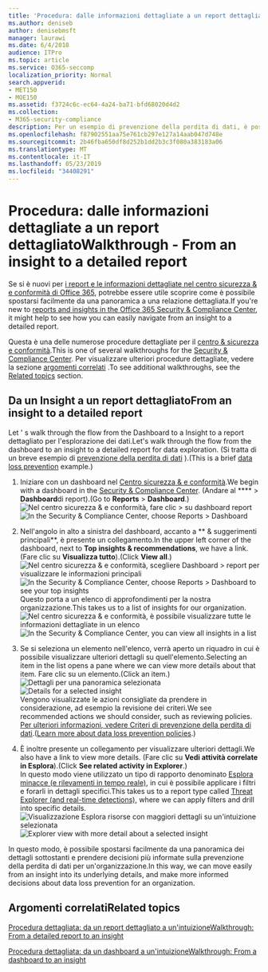 ```yaml
---
title: 'Procedura: dalle informazioni dettagliate a un report dettagliato'
ms.author: deniseb
author: denisebmsft
manager: laurawi
ms.date: 6/4/2018
audience: ITPro
ms.topic: article
ms.service: O365-seccomp
localization_priority: Normal
search.appverid:
- MET150
- MOE150
ms.assetid: f3724c6c-ec64-4a24-ba71-bfd68020d4d2
ms.collection:
- M365-security-compliance
description: Per un esempio di prevenzione della perdita di dati, è possibile passare da una &amp; panoramica a una relazione dettagliata nel centro sicurezza e conformità.
ms.openlocfilehash: f87902551aa75e761cb297e127a14aab047d748e
ms.sourcegitcommit: 2b46fba650df8d252b1dd2b3c3f080a383183a06
ms.translationtype: MT
ms.contentlocale: it-IT
ms.lasthandoff: 05/23/2019
ms.locfileid: "34408291"
---
```

# <a name="walkthrough---from-an-insight-to-a-detailed-report"></a><span data-ttu-id="0de13-103">Procedura: dalle informazioni dettagliate a un report dettagliato</span><span class="sxs-lookup"><span data-stu-id="0de13-103">Walkthrough - From an insight to a detailed report</span></span>

<span data-ttu-id="0de13-104">Se si è nuovi per [i report e le informazioni dettagliate nel centro sicurezza &amp; e conformità di Office 365](reports-and-insights-in-security-and-compliance.md), potrebbe essere utile scoprire come è possibile spostarsi facilmente da una panoramica a una relazione dettagliata.</span><span class="sxs-lookup"><span data-stu-id="0de13-104">If you're new to [reports and insights in the Office 365 Security &amp; Compliance Center](reports-and-insights-in-security-and-compliance.md), it might help to see how you can easily navigate from an insight to a detailed report.</span></span> 
  
<span data-ttu-id="0de13-105">Questa è una delle numerose procedure dettagliate per il [centro &amp; sicurezza e conformità](https://protection.office.com).</span><span class="sxs-lookup"><span data-stu-id="0de13-105">This is one of several walkthroughs for the [Security &amp; Compliance Center](https://protection.office.com).</span></span> <span data-ttu-id="0de13-106">Per visualizzare ulteriori procedure dettagliate, vedere la sezione [argomenti correlati](#related-topics) .</span><span class="sxs-lookup"><span data-stu-id="0de13-106">To see additional walkthroughs, see the [Related topics](#related-topics) section.</span></span> 
  
## <a name="from-an-insight-to-a-detailed-report"></a><span data-ttu-id="0de13-107">Da un Insight a un report dettagliato</span><span class="sxs-lookup"><span data-stu-id="0de13-107">From an insight to a detailed report</span></span>

<span data-ttu-id="0de13-108">Let ' s walk through the flow from the Dashboard to a Insight to a report dettagliato per l'esplorazione dei dati.</span><span class="sxs-lookup"><span data-stu-id="0de13-108">Let's walk through the flow from the dashboard to an insight to a detailed report for data exploration.</span></span> <span data-ttu-id="0de13-109">(Si tratta di un breve esempio di [prevenzione della perdita di dati](data-loss-prevention-policies.md) ).</span><span class="sxs-lookup"><span data-stu-id="0de13-109">(This is a brief [data loss prevention](data-loss-prevention-policies.md) example.)</span></span> 
  
1. <span data-ttu-id="0de13-110">Iniziare con un dashboard nel [Centro sicurezza &amp; e conformità](https://protection.office.com).</span><span class="sxs-lookup"><span data-stu-id="0de13-110">We begin with a dashboard in the [Security &amp; Compliance Center](https://protection.office.com).</span></span> <span data-ttu-id="0de13-111">(Andare al \*\*\*\* \> **Dashboard**di report).</span><span class="sxs-lookup"><span data-stu-id="0de13-111">(Go to **Reports** \> **Dashboard**.)</span></span><br/><span data-ttu-id="0de13-112">![Nel centro sicurezza &amp; e conformità, fare clic \> su dashboard report](media/2a668c3d-3fa3-4e37-8149-46989b33ae8c.png)</span><span class="sxs-lookup"><span data-stu-id="0de13-112">![In the Security &amp; Compliance Center, choose Reports \> Dashboard](media/2a668c3d-3fa3-4e37-8149-46989b33ae8c.png)</span></span>
  
2. <span data-ttu-id="0de13-113">Nell'angolo in alto a sinistra del dashboard, accanto a \*\* &amp; suggerimenti principali\*\*, è presente un collegamento.</span><span class="sxs-lookup"><span data-stu-id="0de13-113">In the upper left corner of the dashboard, next to **Top insights &amp; recommendations**, we have a link.</span></span> <span data-ttu-id="0de13-114">(Fare clic su **Visualizza tutto**).</span><span class="sxs-lookup"><span data-stu-id="0de13-114">(Click **View all**.)</span></span><br/><span data-ttu-id="0de13-115">![Nel centro sicurezza &amp; e conformità, scegliere Dashboard \> report per visualizzare le informazioni principali](media/9bb64e11-494f-40a4-ab3d-8d3c7789f300.png)</span><span class="sxs-lookup"><span data-stu-id="0de13-115">![In the Security &amp; Compliance Center, choose Reports \> Dashboard to see your top insights](media/9bb64e11-494f-40a4-ab3d-8d3c7789f300.png)</span></span><br/><span data-ttu-id="0de13-116">Questo porta a un elenco di approfondimenti per la nostra organizzazione.</span><span class="sxs-lookup"><span data-stu-id="0de13-116">This takes us to a list of insights for our organization.</span></span><br/><span data-ttu-id="0de13-117">![Nel centro sicurezza &amp; e conformità, è possibile visualizzare tutte le informazioni dettagliate in un elenco](media/1289af77-bf5a-444a-97a1-03d8a83f75a9.png)</span><span class="sxs-lookup"><span data-stu-id="0de13-117">![In the Security &amp; Compliance Center, you can view all insights in a list](media/1289af77-bf5a-444a-97a1-03d8a83f75a9.png)</span></span>
  
3. <span data-ttu-id="0de13-118">Se si seleziona un elemento nell'elenco, verrà aperto un riquadro in cui è possibile visualizzare ulteriori dettagli su quell'elemento.</span><span class="sxs-lookup"><span data-stu-id="0de13-118">Selecting an item in the list opens a pane where we can view more details about that item.</span></span> <span data-ttu-id="0de13-119">Fare clic su un elemento.</span><span class="sxs-lookup"><span data-stu-id="0de13-119">(Click an item.)</span></span><br/><span data-ttu-id="0de13-120">![Dettagli per una panoramica selezionata](media/dcbb389f-23b0-4031-b789-4a49068af85a.png)</span><span class="sxs-lookup"><span data-stu-id="0de13-120">![Details for a selected insight](media/dcbb389f-23b0-4031-b789-4a49068af85a.png)</span></span><br/><span data-ttu-id="0de13-121">Vengono visualizzate le azioni consigliate da prendere in considerazione, ad esempio la revisione dei criteri.</span><span class="sxs-lookup"><span data-stu-id="0de13-121">We see recommended actions we should consider, such as reviewing policies.</span></span> <span data-ttu-id="0de13-122">[Per ulteriori informazioni, vedere Criteri di prevenzione della perdita di dati](data-loss-prevention-policies.md).</span><span class="sxs-lookup"><span data-stu-id="0de13-122">([Learn more about data loss prevention policies](data-loss-prevention-policies.md).)</span></span>
    
4. <span data-ttu-id="0de13-123">È inoltre presente un collegamento per visualizzare ulteriori dettagli.</span><span class="sxs-lookup"><span data-stu-id="0de13-123">We also have a link to view more details.</span></span> <span data-ttu-id="0de13-124">(Fare clic su **Vedi attività correlate in Esplora**).</span><span class="sxs-lookup"><span data-stu-id="0de13-124">(Click **See related activity in Explorer**.)</span></span><br/><span data-ttu-id="0de13-125">In questo modo viene utilizzato un tipo di rapporto denominato [Esplora minacce (e rilevamenti in tempo reale)](threat-explorer.md), in cui è possibile applicare i filtri e forarli in dettagli specifici.</span><span class="sxs-lookup"><span data-stu-id="0de13-125">This takes us to a report type called [Threat Explorer (and real-time detections)](threat-explorer.md), where we can apply filters and drill into specific details.</span></span><br/><span data-ttu-id="0de13-126">![Visualizzazione Esplora risorse con maggiori dettagli su un'intuizione selezionata](media/3ad15b15-7158-44b7-beda-013351bd868e.png)</span><span class="sxs-lookup"><span data-stu-id="0de13-126">![Explorer view with more detail about a selected insight](media/3ad15b15-7158-44b7-beda-013351bd868e.png)</span></span>
  
<span data-ttu-id="0de13-127">In questo modo, è possibile spostarsi facilmente da una panoramica dei dettagli sottostanti e prendere decisioni più informate sulla prevenzione della perdita di dati per un'organizzazione.</span><span class="sxs-lookup"><span data-stu-id="0de13-127">In this way, we can move easily from an insight into its underlying details, and make more informed decisions about data loss prevention for an organization.</span></span>
  
## <a name="related-topics"></a><span data-ttu-id="0de13-128">Argomenti correlati</span><span class="sxs-lookup"><span data-stu-id="0de13-128">Related topics</span></span>

[<span data-ttu-id="0de13-129">Procedura dettagliata: da un report dettagliato a un'intuizione</span><span class="sxs-lookup"><span data-stu-id="0de13-129">Walkthrough: From a detailed report to an insight</span></span>](from-a-detailed-report-to-an-insight.md)
  
[<span data-ttu-id="0de13-130">Procedura dettagliata: da un dashboard a un'intuizione</span><span class="sxs-lookup"><span data-stu-id="0de13-130">Walkthrough: From a dashboard to an insight</span></span>](from-a-dashboard-to-an-insight.md)
  

